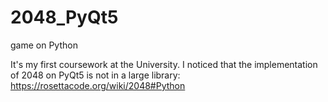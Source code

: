 # 2048_PyQt5
game on Python

It's my first coursework at the University. 
I noticed that the implementation of 2048 on PyQt5 is not in a large library:
https://rosettacode.org/wiki/2048#Python
